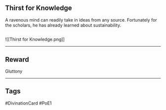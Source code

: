## Thirst for Knowledge
A ravenous mind can readily take in ideas from any source. 
Fortunately for the scholars, he has already learned about sustainability.
## 
![[Thirst for Knowledge.png]]

---
## Reward
Gluttony

---
## Tags
#DivinationCard
#PoE1